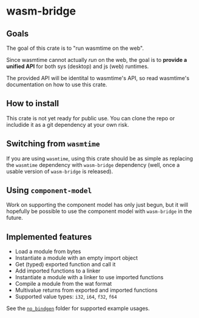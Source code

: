 # wasm-bridge

## Goals

The goal of this crate is to "run wasmtime on the web".

Since wasmtime cannot actually *run* on the web, the goal is to **provide a unified API** for both sys (desktop) and js (web) runtimes.

The provided API will be identital to wasmtime's API, so read wasmtime's documentation on how to use this crate.

## How to install

This crate is not yet ready for public use. You can clone the repo or includide it as a git dependency at your own risk.

## Switching from `wasmtime`

If you are using `wasmtime`, using this crate should be as simple as replacing the `wasmtime` dependency with `wasm-bridge` dependency (well, once a usable version of `wasm-bridge` is released).

## Using `component-model`

Work on supporting the component model has only just begun, but it will hopefully be possible to use the component model with `wasm-bridge` in the future.

## Implemented features
- Load a module from bytes
- Instantiate a module with an empty import object
- Get (typed) exported function and call it
- Add imported functions to a linker
- Instantiate a module with a linker to use imported functions
- Compile a module from the wat format
- Multivalue returns from exported and imported functions
- Supported value types: `i32`, `i64`, `f32`, `f64`

See the [`no_bindgen`](tests/no_bindgen) folder for supported example usages.
